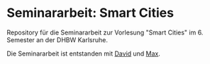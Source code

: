 # Seminararbeit: Smart Cities

Repository für die Seminararbeit zur Vorlesung "Smart Cities" im 6. Semester an der DHBW Karlsruhe.

Die Seminararbeit ist entstanden mit [David](https://github.com/davidscheid) und [Max](https://github.com/maximilianstefanac).
